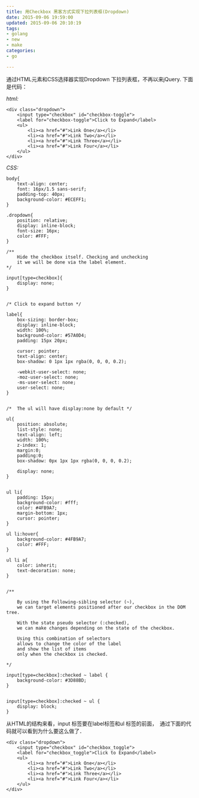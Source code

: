 ```yaml
---
title: 用Checkbox 黑客方式实现下拉列表框(Dropdown)
date: 2015-09-06 19:59:00
updated: 2015-09-06 20:10:19
tags: 
- golang
- new
- make
categories: 
- go

---
```

通过HTML元素和CSS选择器实现Dropdown 下拉列表框，不再以来jQuery.
下面是代码：

*html:*

    <div class="dropdown">
        <input type="checkbox" id="checkbox-toggle">
        <label for="checkbox-toggle">Click to Expand</label>
        <ul>
            <li><a href="#">Link One</a></li>
            <li><a href="#">Link Two</a></li>
            <li><a href="#">Link Three</a></li>
            <li><a href="#">Link Four</a></li>
        </ul>
    </div>


<!--more-->


*CSS:*

    body{
        text-align: center;
        font: 16px/1.5 sans-serif;
        padding-top: 40px;
        background-color: #ECEFF1;
    }
    
    .dropdown{
        position: relative;
        display: inline-block;
        font-size: 16px;
        color: #FFF;
    }
    
    /**
        Hide the checkbox itself. Checking and unchecking 
        it we will be done via the label element.
    */
    
    input[type=checkbox]{
        display: none;
    }
    
    
    /* Click to expand button */
    
    label{
        box-sizing: border-box;
        display: inline-block;
        width: 100%;
        background-color: #57A0D4;
        padding: 15px 20px;
    
        cursor: pointer;
        text-align: center;
        box-shadow: 0 1px 1px rgba(0, 0, 0, 0.2);
    
        -webkit-user-select: none;
        -moz-user-select: none;
        -ms-user-select: none;
        user-select: none;
    }
    
    
    /*  The ul will have display:none by default */
    
    ul{
        position: absolute;
        list-style: none;
        text-align: left;
        width: 100%;
        z-index: 1;
        margin:0;
        padding:0;
        box-shadow: 0px 1px 1px rgba(0, 0, 0, 0.2);
    
        display: none;
    }
    
    
    ul li{
        padding: 15px;
        background-color: #fff;
        color: #4FB9A7;
        margin-bottom: 1px;
        cursor: pointer;
    }
    
    ul li:hover{
        background-color: #4FB9A7;
        color: #FFF;
    }
    
    ul li a{
        color: inherit;
        text-decoration: none;
    }
    
    
    /**
    
        By using the Following-sibling selector (~),
        we can target elements positioned after our checkbox in the DOM tree.
    
        With the state pseudo selector (:checked),
        we can make changes depending on the state of the checkbox.
    
        Using this combination of selectors
        allows to change the color of the label
        and show the list of items
        only when the checkbox is checked.
    
    */
    
    input[type=checkbox]:checked ~ label {
        background-color: #3D88BD;
    }
    
    
    input[type=checkbox]:checked ~ ul {
        display: block;
    }


从HTML的结构来看，input 标签要在label标签和ul 标签的前面，　通过下面的代码就可以看到为什么要这么做了．

    <div class="dropdown">
        <input type="checkbox" id="checkbox_toggle">
        <label for="checkbox_toggle">Click to Expand</label>
        <ul>
            <li><a href="#">Link One</a></li>
            <li><a href="#">Link Two</a></li>
            <li><a href="#">Link Three</a></li>
            <li><a href="#">Link Four</a></li>
        </ul>
    </div>
